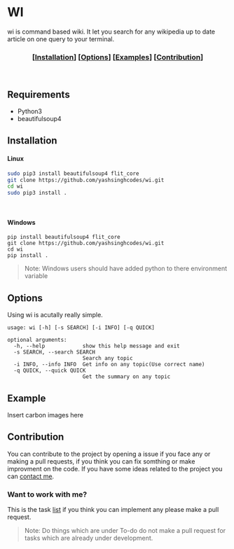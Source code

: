 # WI
wi is command based wiki. 
It let you search for any wikipedia up to date article on one query to your terminal.

<div align="center">

  ### \[[Installation](#installation)] \[[Options](#options)] \[[Examples](#example)] \[[Contribution](#contribution)]

<br>
</div>

## Requirements
- Python3
- beautifulsoup4

## Installation

#### Linux

```bash
sudo pip3 install beautifulsoup4 flit_core
git clone https://github.com/yashsinghcodes/wi.git
cd wi
sudo pip3 install .
```
<br>

#### Windows

```
pip install beautifulsoup4 flit_core
git clone https://github.com/yashsinghcodes/wi.git
cd wi
pip install .
```
>Note: Windows users should have added python to there environment variable

## Options
Using wi is acutally really simple.

```
usage: wi [-h] [-s SEARCH] [-i INFO] [-q QUICK]

optional arguments:
  -h, --help            show this help message and exit
  -s SEARCH, --search SEARCH
                        Search any topic
  -i INFO, --info INFO  Get info on any topic(Use correct name)
  -q QUICK, --quick QUICK
                        Get the summary on any topic
```

## Example
Insert carbon images here

## Contribution
You can contribute to the project by opening a issue if you face any or making a pull
requests, if you think you can fix somthing or make improvment on the code. If you have some
ideas related to the project you can [contact me](https://yashwastaken.xyz/contact).

### Want to work with me?
This is the task [list](https://trello.com/b/ZW0eYT62/wi) if you think you can implement any please make a pull request.
>Note: Do things which are under To-do do not make a pull request for tasks which are already under development.
